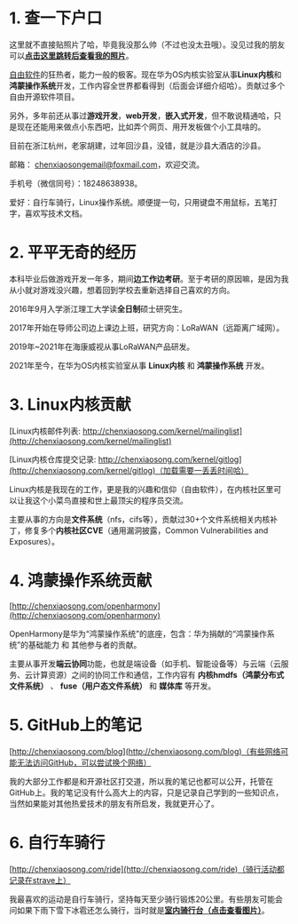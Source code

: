 # 1. 查一下户口

这里就不直接贴照片了哈，毕竟我没那么帅（不过也没太丑哦）。没见过我的朋友可以[**点击这里跳转后查看我的照片**](http://chenxiaosong.com/self-introduction/photos.html)。

[自由软件](https://github.com/chenxiaosonggithub/blog/blob/master/src/articles/free-sw-%E8%87%AA%E7%94%B1%E8%BD%AF%E4%BB%B6/free-sw-%E8%87%AA%E7%94%B1%E8%BD%AF%E4%BB%B6.md)的狂热者，能力一般的极客。现在华为OS内核实验室从事**Linux内核**和**鸿蒙操作系统**开发，工作内容全世界都看得到（后面会详细介绍哈）。贡献过多个自由开源软件项目。

另外，多年前还从事过**游戏开发**，**web开发**，**嵌入式开发**，但不敢说精通哈，只是现在还能用来做点小东西吧，比如弄个网页、用开发板做个小工具啥的。

目前在浙江杭州，老家胡建，过年回沙县，没错，就是沙县大酒店的沙县。

邮箱： chenxiaosongemail@foxmail.com，欢迎交流。

手机号（微信同号）：18248638938。

爱好：自行车骑行，Linux操作系统。顺便提一句，只用键盘不用鼠标，五笔打字，喜欢写技术文档。

# 2. 平平无奇的经历

本科毕业后做游戏开发一年多，期间**边工作边考研**。至于考研的原因嘛，是因为我从小就对游戏没兴趣，想着回到学校去重新选择自己喜欢的方向。

2016年9月入学浙江理工大学读**全日制**硕士研究生。

2017年开始在导师公司边上课边上班，研究方向：LoRaWAN（远距离广域网）。

2019年~2021年在海康威视从事LoRaWAN产品研发。

2021年至今，在华为OS内核实验室从事 **Linux内核** 和 **鸿蒙操作系统** 开发。

# 3. Linux内核贡献

[Linux内核邮件列表: http://chenxiaosong.com/kernel/mailinglist](http://chenxiaosong.com/kernel/mailinglist)

[Linux内核仓库提交记录: http://chenxiaosong.com/kernel/gitlog](http://chenxiaosong.com/kernel/gitlog)（加载需要一丢丢时间哈）

Linux内核是我现在的工作，更是我的兴趣和信仰（自由软件），在内核社区里可以让我这个小菜鸟直接和世上最顶尖的程序员交流。

主要从事的方向是**文件系统**（nfs，cifs等），贡献过30+个文件系统相关内核补丁，修复多个**内核社区CVE**（通用漏洞披露，Common Vulnerabilities and Exposures）。

# 4. 鸿蒙操作系统贡献

[http://chenxiaosong.com/openharmony](http://chenxiaosong.com/openharmony)

OpenHarmony是华为“鸿蒙操作系统”的底座，包含：华为捐献的“鸿蒙操作系统”的基础能力 和 其他参与者的贡献。

主要从事开发**端云协同**功能，也就是端设备（如手机、智能设备等）与云端（云服务、云计算资源）之间的协同工作和通信，工作内容有 **内核hmdfs（鸿蒙分布式文件系统）** 、 **fuse（用户态文件系统）** 和 **媒体库** 等开发。

# 5. GitHub上的笔记

[http://chenxiaosong.com/blog](http://chenxiaosong.com/blog)（有些网络可能无法访问GitHub，可以尝试换个网络）

我的大部分工作都是和开源社区打交道，所以我的笔记也都可以公开，托管在GitHub上。我的笔记没有什么高大上的内容，只是记录自己学到的一些知识点，当然如果能对其他热爱技术的朋友有所启发，我就更开心了。

# 6. 自行车骑行

[http://chenxiaosong.com/ride](http://chenxiaosong.com/ride)（骑行活动都记录在strave上）

我最喜欢的运动是自行车骑行，坚持每天至少骑行锻炼20公里。有些朋友可能会问如果下雨下雪下冰雹还怎么骑行，当时就是[**室内骑行台（点击查看图片）**](http://chenxiaosong.com/pictures/self-introduction/qixingtai.jpg)。